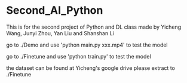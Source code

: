 # Second_AI_Python

This is for the second project of Python and DL class
made by Yicheng Wang, Junyi Zhou, Yan Liu and Shanshan Li

go to ./Demo and use 'python main.py xxx.mp4' to test the model 

go to ./Finetune and use 'python train.py' to test the model

the dataset can be found at Yicheng's google drive
please extract to ./Finetune
